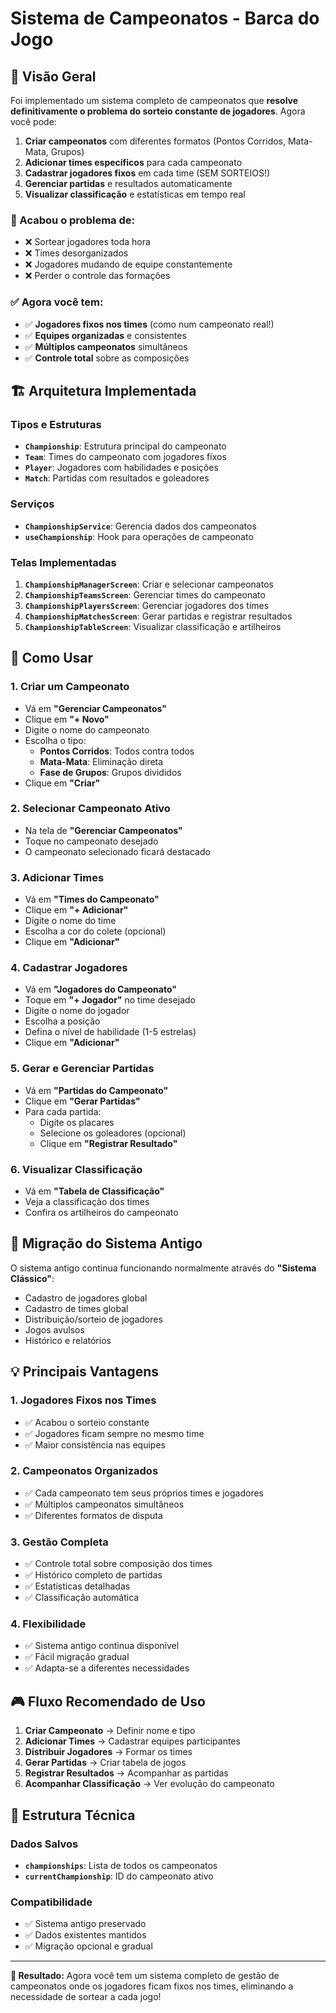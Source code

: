 # Sistema de Campeonatos - Barca do Jogo

## 🎯 Visão Geral

Foi implementado um sistema completo de campeonatos que **resolve definitivamente o problema do sorteio constante de jogadores**. Agora você pode:

1. **Criar campeonatos** com diferentes formatos (Pontos Corridos, Mata-Mata, Grupos)
2. **Adicionar times específicos** para cada campeonato
3. **Cadastrar jogadores fixos** em cada time (SEM SORTEIOS!)
4. **Gerenciar partidas** e resultados automaticamente
5. **Visualizar classificação** e estatísticas em tempo real

### 🚫 Acabou o problema de:

- ❌ Sortear jogadores toda hora
- ❌ Times desorganizados
- ❌ Jogadores mudando de equipe constantemente
- ❌ Perder o controle das formações

### ✅ Agora você tem:

- ✅ **Jogadores fixos nos times** (como num campeonato real!)
- ✅ **Equipes organizadas** e consistentes
- ✅ **Múltiplos campeonatos** simultâneos
- ✅ **Controle total** sobre as composições

## 🏗️ Arquitetura Implementada

### Tipos e Estruturas

- **`Championship`**: Estrutura principal do campeonato
- **`Team`**: Times do campeonato com jogadores fixos
- **`Player`**: Jogadores com habilidades e posições
- **`Match`**: Partidas com resultados e goleadores

### Serviços

- **`ChampionshipService`**: Gerencia dados dos campeonatos
- **`useChampionship`**: Hook para operações de campeonato

### Telas Implementadas

1. **`ChampionshipManagerScreen`**: Criar e selecionar campeonatos
2. **`ChampionshipTeamsScreen`**: Gerenciar times do campeonato
3. **`ChampionshipPlayersScreen`**: Gerenciar jogadores dos times
4. **`ChampionshipMatchesScreen`**: Gerar partidas e registrar resultados
5. **`ChampionshipTableScreen`**: Visualizar classificação e artilheiros

## 🚀 Como Usar

### 1. Criar um Campeonato

- Vá em **"Gerenciar Campeonatos"**
- Clique em **"+ Novo"**
- Digite o nome do campeonato
- Escolha o tipo:
  - **Pontos Corridos**: Todos contra todos
  - **Mata-Mata**: Eliminação direta
  - **Fase de Grupos**: Grupos divididos
- Clique em **"Criar"**

### 2. Selecionar Campeonato Ativo

- Na tela de **"Gerenciar Campeonatos"**
- Toque no campeonato desejado
- O campeonato selecionado ficará destacado

### 3. Adicionar Times

- Vá em **"Times do Campeonato"**
- Clique em **"+ Adicionar"**
- Digite o nome do time
- Escolha a cor do colete (opcional)
- Clique em **"Adicionar"**

### 4. Cadastrar Jogadores

- Vá em **"Jogadores do Campeonato"**
- Toque em **"+ Jogador"** no time desejado
- Digite o nome do jogador
- Escolha a posição
- Defina o nível de habilidade (1-5 estrelas)
- Clique em **"Adicionar"**

### 5. Gerar e Gerenciar Partidas

- Vá em **"Partidas do Campeonato"**
- Clique em **"Gerar Partidas"**
- Para cada partida:
  - Digite os placares
  - Selecione os goleadores (opcional)
  - Clique em **"Registrar Resultado"**

### 6. Visualizar Classificação

- Vá em **"Tabela de Classificação"**
- Veja a classificação dos times
- Confira os artilheiros do campeonato

## 🔄 Migração do Sistema Antigo

O sistema antigo continua funcionando normalmente através do **"Sistema Clássico"**:

- Cadastro de jogadores global
- Cadastro de times global
- Distribuição/sorteio de jogadores
- Jogos avulsos
- Histórico e relatórios

## 💡 Principais Vantagens

### 1. **Jogadores Fixos nos Times**

- ✅ Acabou o sorteio constante
- ✅ Jogadores ficam sempre no mesmo time
- ✅ Maior consistência nas equipes

### 2. **Campeonatos Organizados**

- ✅ Cada campeonato tem seus próprios times e jogadores
- ✅ Múltiplos campeonatos simultâneos
- ✅ Diferentes formatos de disputa

### 3. **Gestão Completa**

- ✅ Controle total sobre composição dos times
- ✅ Histórico completo de partidas
- ✅ Estatísticas detalhadas
- ✅ Classificação automática

### 4. **Flexibilidade**

- ✅ Sistema antigo continua disponível
- ✅ Fácil migração gradual
- ✅ Adapta-se a diferentes necessidades

## 🎮 Fluxo Recomendado de Uso

1. **Criar Campeonato** → Definir nome e tipo
2. **Adicionar Times** → Cadastrar equipes participantes
3. **Distribuir Jogadores** → Formar os times
4. **Gerar Partidas** → Criar tabela de jogos
5. **Registrar Resultados** → Acompanhar as partidas
6. **Acompanhar Classificação** → Ver evolução do campeonato

## 🔧 Estrutura Técnica

### Dados Salvos

- **`championships`**: Lista de todos os campeonatos
- **`currentChampionship`**: ID do campeonato ativo

### Compatibilidade

- ✅ Sistema antigo preservado
- ✅ Dados existentes mantidos
- ✅ Migração opcional e gradual

---

**🎯 Resultado:** Agora você tem um sistema completo de gestão de campeonatos onde os jogadores ficam fixos nos times, eliminando a necessidade de sortear a cada jogo!
